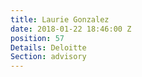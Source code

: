 ```yaml
---
title: Laurie Gonzalez
date: 2018-01-22 18:46:00 Z
position: 57
Details: Deloitte
Section: advisory
---
```


